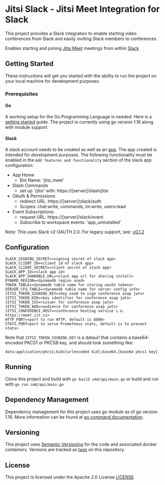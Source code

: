 # Jitsi Slack - Jitsi Meet Integration for Slack

This project provides a Slack integration to enable starting video
conferences from Slack and easily inviting Slack members to conferences.

Enables starting and joining [Jitsi Meet](https://meet.jit.si) meetings from
within [Slack](https://slack.com/)

## Getting Started

These instructions will get you started with the ability to run the project
on your local machine for development purposes.

### Prerequisites

#### Go
A working setup for the Go Programming Language is needed. Here is a [getting
started](https://golang.org/doc/install) guide. The project is currently
using go version 1.16 along with module support.

#### Slack

A slack account needs to be created as well as an
[app](https://api.slack.com/apps). The app created is intended for
development purposes. The following functionality must be enabled in the `Add
features and functionality` section of the slack app configuration:

* App Home
  * Bot Name: 'jitsi_meet'
* Slash Commands
  * set up '/jitsi' with: https://[server]/slash/jitsi
* OAuth & Permissions
  * redirect URL: https://[server]/slack/auth
  * Scopes: chat:write, commands, im:write, users:read
* Event Subscriptions:
  * request URL: https://[server]/slack/event
  * Subscribe to workspace events: 'app_uninstalled'

Note: This uses Slack v2 OAUTH 2.0. For legacy support, see:
[v0.1.2](https://github.com/jitsi/jitsi-slack/releases/tag/v0.1.2)

## Configuration

```
SLACK_SIGNING_SECRET=<signing secret of slack app>
SLACK_CLIENT_ID=<client id of slack app>
SLACK_CLIENT_SECRET=<client secret of slack app>
SLACK_APP_ID=<slack app id>
SLACK_APP_SHARABLE_URL=<slack app url for sharing install>
DYNAMO_REGION=<dynamodb region used>
TOKEN_TABLE=<dynamodb table name for storing oauth tokens>
SERVER_CFG_TABLE=<dynamodb table name for server config info>
JITSI_TOKEN_SIGNING_KEY=<key used to sign conference asap jwts>
JITSI_TOKEN_KID=<key identifier for conference asap jwts>
JITSI_TOKEN_ISS=<issuer for conference asap jwts>
JITSI_TOKEN_AUD=<audience for conference asap jwts>
JITSI_CONFERENCE_HOST=<conference hosting service i.e. https://meet.jit.si>
HTTP_PORT=<port to run HTTP, default is 8080>
STATS_PORT<port to serve Prometheus stats, default is to prevent stats>
```

Note that `JITSI_TOKEN_SIGNING_KEY` is a dataurl that contains a
base64-encoded PKCS1 or PKCS8 key, and should look something like:

```data:application/pkcs1;kid=[urlencoded kid];base64,[base64 pkcs1 key]```

## Running

Clone this project and build with `go build cmd/api/main.go` or build and run
with `go run cmd/api/main.go`

## Dependency Management

Dependency management for this project uses go module as of go version 1.16.
More information can be found at [go command
documentation](https://golang.org/cmd/go/#hdr-Modules__module_versions__and_more).

## Versioning

This project uses [Semantic Versioning](https://semver.org) for the code and
associated docker containers. Versions are tracked as
[tags](https://github.com/jitsi/jitsi-slack/tags) on this repository.
## License

This project is licensed under the Apache 2.0 License [LICENSE](LICENSE)
